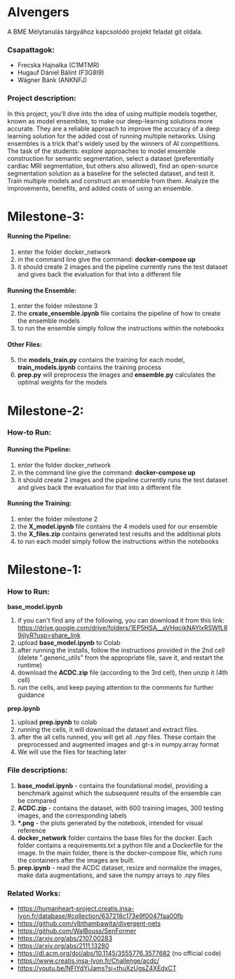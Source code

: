 # AIvengers
A BME Mélytanulás tárgyához kapcsolódó projekt feladat git oldala.

### Csapattagok:
 - Frecska Hajnalka (C1MTMR)
 - Hugauf Dániel Bálint (F3G8I9)
 - Wágner Bánk (ANKNFJ)

### Project description:

In this project, you'll dive into the idea of using multiple models together, known as model ensembles, to make our deep-learning solutions more accurate. They are a reliable approach to improve the accuracy of a deep learning solution for the added cost of running multiple networks. Using ensembles is a trick that's widely used by the winners of AI competitions. The task of the students: explore approaches to model ensemble construction for semantic segmentation, select a dataset (preferentially cardiac MRI segmentation, but others also allowed), find an open-source segmentation solution as a baseline for the selected dataset, and test it. Train multiple models and construct an ensemble from them. Analyze the improvements, benefits, and added costs of using an ensemble.
# Milestone-3:
#### Running the Pipeline:
 1. enter the folder docker_network
 2. in the command line give the command: **docker-compose up**
 3. it should create 2 images and the pipeline currently runs the test dataset and gives back the evaluation for that into a different file

#### Running the Ensemble:
 1. enter the folder milestone 3
 2. the **create_ensemble.ipynb** file contains the pipeline of how to create the ensemble models
 3. to run the ensemble simply follow the instructions within the notebooks
    
#### Other Files:
 5. the **models_train.py** contains the training for each model, **train_models.ipynb** contains the training process
 6. **prep.py** will preprocess the images and **ensemble.py** calculates the optimal weights for the models

# Milestone-2:

### How-to Run:

#### Running the Pipeline:
 1. enter the folder docker_network
 2. in the command line give the command: **docker-compose up**
 3. it should create 2 images and the pipeline currently runs the test dataset and gives back the evaluation for that into a different file

#### Running the Training:
 1. enter the folder milestone 2
 2. the **X_model.ipynb** file contains the 4 models used for our ensemble
 3. the **X_files.zip** contains generated test results and the additional plots
 4. to run each model simply follow the instructions within the notebooks



# Milestone-1:

### How to Run:
**base_model.ipynb**
 1. if you can't find any of the following, you can download it from this link: https://drive.google.com/drive/folders/1EP5HSA__aVHqcikNAYlxRSWfL89ijlyR?usp=share_link
 2. upload **base_model.ipynb** to Colab
 3. after running the installs, follow the instructions provided in the 2nd cell (delete ".generic_utils" from the appropriate file, save it, and restart the runtime)
 4. download the **ACDC.zip** file (according to the 3rd cell), then unzip it (4th cell)
 5. run the cells, and keep paying attention to the comments for further guidance
    
**prep.ipynb**
 1. upload **prep.ipynb** to colab
 2. running the cells, it will download the dataset and extract files.
 3. after the all cells runned, you will get all .npy files. These contain the preprocessed and augmented images and gt-s in numpy.array format
 4. We will use the files for teaching later

### File descriptions:
  1. **base_model.ipynb** -  contains the foundational model, providing a benchmark against which the subsequent results of the ensemble can be compared
  2. **ACDC.zip** - contains the dataset, with 600 training images, 300 testing images, and the corresponding labels
  3. **\*.png** - the plots generated by the notebook, intended for visual reference
  4. **docker_network** folder contains the base files for the docker. Each folder contains a requirements.txt a python file and a Dockerfile for the image. In the main folder, there is the docker-compose file, which runs the containers after the images are built.
  5. **prep.ipynb** - read the ACDC dataset, resize and normalize the images, make data augmentations, and save the numpy arrays to .npy files

### Related Works:
 - https://humanheart-project.creatis.insa-lyon.fr/database/#collection/637218c173e9f0047faa00fb
 - https://github.com/vlbthambawita/divergent-nets
 - https://github.com/WalBouss/SenFormer
 - https://arxiv.org/abs/2107.00283
 - https://arxiv.org/abs/2111.13280
 - https://dl.acm.org/doi/abs/10.1145/3555776.3577682 (no official code)
 - https://www.creatis.insa-lyon.fr/Challenge/acdc/
 - https://youtu.be/NFIYdYjJams?si=thuXzUgsZ4XEdxCT

